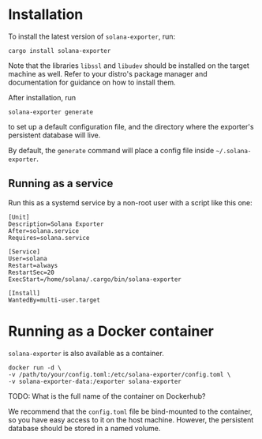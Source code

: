 # Installation

To install the latest version of `solana-exporter`, run:
```
cargo install solana-exporter
```

Note that the libraries `libssl` and `libudev` should be installed on the target machine as well. Refer to your
distro's package manager and documentation for guidance on how to install them.

After installation, run
```
solana-exporter generate
```
to set up a default configuration file, and the directory where the exporter's persistent database will live.

By default, the `generate` command will place a config file inside `~/.solana-exporter`.

## Running as a service

Run this as a systemd service by a non-root user with a script like this one:
```
[Unit]
Description=Solana Exporter
After=solana.service
Requires=solana.service

[Service]
User=solana
Restart=always
RestartSec=20
ExecStart=/home/solana/.cargo/bin/solana-exporter

[Install]
WantedBy=multi-user.target
```

# Running as a Docker container

`solana-exporter` is also available as a container.

```shell
docker run -d \
-v /path/to/your/config.toml:/etc/solana-exporter/config.toml \
-v solana-exporter-data:/exporter solana-exporter
```
TODO: What is the full name of the container on Dockerhub?

We recommend that the `config.toml` file be bind-mounted to the container, so you have easy access to it on the host
machine. However, the persistent database should be stored in a named volume.